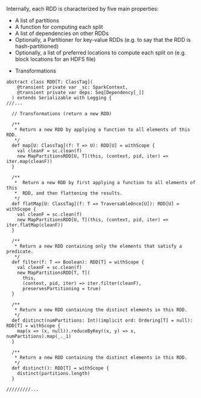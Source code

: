 
Internally, each RDD is characterized by five main properties:

- A list of partitions
- A function for computing each split
- A list of dependencies on other RDDs
- Optionally, a Partitioner for key-value RDDs (e.g. to say that the RDD is hash-partitioned)
- Optionally, a list of preferred locations to compute each split on (e.g. block locations for an HDFS file)


* Transformations

```
abstract class RDD[T: ClassTag](
    @transient private var _sc: SparkContext,
    @transient private var deps: Seq[Dependency[_]]
  ) extends Serializable with Logging {
///...

  // Transformations (return a new RDD)

  /**
   * Return a new RDD by applying a function to all elements of this RDD.
   */
  def map[U: ClassTag](f: T => U): RDD[U] = withScope {
    val cleanF = sc.clean(f)
    new MapPartitionsRDD[U, T](this, (context, pid, iter) => iter.map(cleanF))
  }

  /**
   *  Return a new RDD by first applying a function to all elements of this
   *  RDD, and then flattening the results.
   */
  def flatMap[U: ClassTag](f: T => TraversableOnce[U]): RDD[U] = withScope {
    val cleanF = sc.clean(f)
    new MapPartitionsRDD[U, T](this, (context, pid, iter) => iter.flatMap(cleanF))
  }

  /**
   * Return a new RDD containing only the elements that satisfy a predicate.
   */
  def filter(f: T => Boolean): RDD[T] = withScope {
    val cleanF = sc.clean(f)
    new MapPartitionsRDD[T, T](
      this,
      (context, pid, iter) => iter.filter(cleanF),
      preservesPartitioning = true)
  }

  /**
   * Return a new RDD containing the distinct elements in this RDD.
   */
  def distinct(numPartitions: Int)(implicit ord: Ordering[T] = null): RDD[T] = withScope {
    map(x => (x, null)).reduceByKey((x, y) => x, numPartitions).map(_._1)
  }

  /**
   * Return a new RDD containing the distinct elements in this RDD.
   */
  def distinct(): RDD[T] = withScope {
    distinct(partitions.length)
  }

/////////...
```